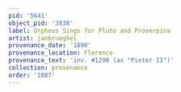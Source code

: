 ```yaml
---
pid: '5641'
object_pid: '3838'
label: Orpheus Sings for Pluto and Proserpina
artist: janbrueghel
provenance_date: '1890'
provenance_location: Florence
provenance_text: 'inv. #1298 (as "Pieter II")'
collection: provenance
order: '1887'
---
```

